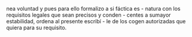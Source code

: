 nea voluntad y pues para ello formalizo a si fáctica es - natura con los requisitos legales que sean precisos y conden - centes a sumayor estabilidad, ordena al presente escribí - le de los cogen autorizadas que quiera para su requisito.